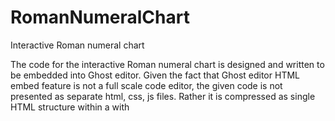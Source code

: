# RomanNumeralChart
Interactive Roman numeral chart


The code for the interactive Roman numeral chart is designed and written to be embedded into Ghost editor. 
Given the fact that Ghost editor HTML embed feature is not a full scale code editor, the given code is not 
presented as separate html, css, js files. Rather it is compressed as single HTML structure within a with 
<style> and <script> segments added for styling and functionality. The code is ready to be copied and 
embedded into any article written with Ghost editor. The necessary changes may be done per user's 
tastes and/or requirements.
